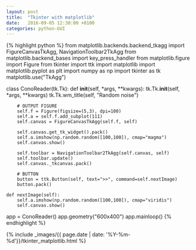 ```yaml
---
layout: post
title:  "Tkinter with matplotlib"
date:   2016-09-05 12:30:00 +0100
categories: python-GUI
---
```


{% highlight python %}
from matplotlib.backends.backend_tkagg import FigureCanvasTkAgg, NavigationToolbar2TkAgg
from matplotlib.backend_bases import key_press_handler
from matplotlib.figure import Figure
from tkinter import ttk
import matplotlib
import matplotlib.pyplot as plt
import numpy as np
import tkinter as tk
matplotlib.use("TkAgg")


class ConoReader(tk.Tk):
    def __init__(self, *args, **kwargs):
        tk.Tk.__init__(self, *args, **kwargs)
        tk.Tk.wm_title(self, "Random noise")

        # OUTPUT FIGURE
        self.f = Figure(figsize=(5,3), dpi=100)
        self.a = self.f.add_subplot(111)
        self.canvas = FigureCanvasTkAgg(self.f, self)

        self.canvas.get_tk_widget().pack()
        self.a.imshow(np.random.random([100,100]), cmap="magma")
        self.canvas.show()

        self.toolbar = NavigationToolbar2TkAgg(self.canvas, self)
        self.toolbar.update()
        self.canvas._tkcanvas.pack()

        # BUTTON
        button = ttk.Button(self, text=">>", command=self.nextImage)
        button.pack()

    def nextImage(self):
        self.a.imshow(np.random.random([100,100]), cmap="viridis")
        self.canvas.show()

app = ConoReader()
app.geometry("600x400")
app.mainloop()
{% endhighlight %}


{% include _images/{{ page.date | date: '%Y-%m-%d'}}/tkinter_matplotlib.html  %}

